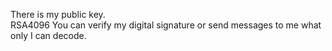 There is my public key.  
RSA4096 You can verify my digital signature or send messages to me what only I can decode.
